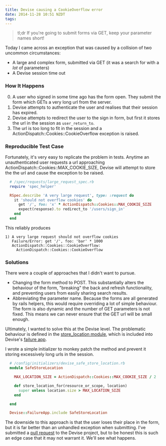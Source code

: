 ```yaml
---
title: Devise causing a CookieOverflow error
date: 2014-11-28 10:51 NZDT
tags:
---
```


> tl;dr If you're going to submit forms via GET, keep your parameter names short!

Today I came across an exception that was caused by a collision of two uncommon circumstances:

* A large and complex form, submitted via GET (it was a search for with a _lot_ of parameters)
* A Devise session time out

### How It Happens

0. A user who signed in some time ago has the form open. They submit the form which GETs a very long url from the server.
0. Devise attempts to authenticate the user and realises that their session has expired.
0. Devise attempts to redirect the user to the sign in form, but first it stores the url in the session as `user_return_to`.
0. The url is too long to fit in the session and a ActionDispatch::Cookies::CookieOverflow exception is raised.

### Reproducible Test Case

Fortunately, it's very easy to replicate the problem in tests. Anytime an unauthenticated user requests a url approaching ActionDispatch::Cookies::MAX_COOKIE_SIZE, Devise will attempt to store the the url and cause the exception to be raised.

~~~ ruby
  # /spec/requests/large_request_spec.rb
  require 'spec_helper'

  RSpec.describe 'A very large request', type: :request do
    it 'should not overflow cookies' do
      get '/', foo: 'x' * ActionDispatch::Cookies::MAX_COOKIE_SIZE
      expect(response).to redirect_to '/users/sign_in'
    end
  end
~~~

This reliably produces

    1) A very large request should not overflow cookies
       Failure/Error: get '/', foo: 'bar' * 1000
       ActionDispatch::Cookies::CookieOverflow:
         ActionDispatch::Cookies::CookieOverflow

### Solutions

There were a couple of approaches that I didn't want to pursue.

* Changing the form method to POST. This substantially alters the behaviour of the form, "breaking" the back and refresh functionality, and preventing users from easily sharing search results.
* Abbreviating the parameter name. Because the forms are all generated by rails helpers, this would require overriding a lot of simple behaviour. The form is also dynamic and the number of GET parameters is not fixed. This means we can never ensure that the GET url will be small enough.

Ultimately, I wanted to solve this at the Devise level. The problematic behaviour is defined in the [store_location module][1], which is included into Devise's [failure app][2].

I wrote a simple initializer to monkey patch the method and prevent it storing excessively long urls in the session.

~~~ ruby
  # /config/initializers/devise_safe_store_location.rb
  module SafeStoreLocation

    MAX_LOCATION_SIZE = ActionDispatch::Cookies::MAX_COOKIE_SIZE / 2

    def store_location_for(resource_or_scope, location)
      super unless location.size > MAX_LOCATION_SIZE
    end

  end

  Devise::FailureApp.include SafeStoreLocation
~~~

The downside to this approach is that the user loses their place in the form, but it is far better than an unhandled exception when submitting. I've submitted a [pull request][3] to the Devise project, but to be honest this is such an edge case that it may not warrant it. We'll see what happens.

[1]: https://github.com/plataformatec/devise/blob/v3.4.1/lib/devise/controllers/store_location.rb

[2]: https://github.com/plataformatec/devise/blob/a93edc72fd9f6cc5839dd74107b215a81c16dc37/lib/devise/failure_app.rb

[3]: https://github.com/plataformatec/devise/pull/3347